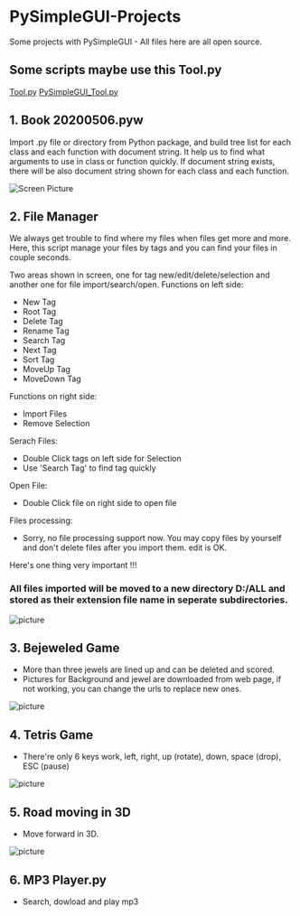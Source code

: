 # PySimpleGUI-Projects
Some projects with PySimpleGUI - All files here are all open source.

## Some scripts maybe use this Tool.py
[Tool.py](https://github.com/jason990420/jason990420-outlook.com/blob/master/Tool.py)
[PySimpleGUI_Tool.py](https://github.com/jason990420/jason990420-outlook.com/blob/master/PySimpleGUI_Tool.py)


## 1. Book 20200506.pyw <br>
   Import .py file or directory from Python package, and build tree list for each class and each function with document string.
   It help us to find what arguments to use in class or function quickly.
   If document string exists, there will be also document string shown for each class and each function.
   
![Screen Picture](https://github.com/jason990420/PySimpleGUI-Projects/blob/master/pictures/Book%20Picture.jpg)

## 2. File Manager<br>
   We always get trouble to find where my files when files get more and more.
   Here, this script manage your files by tags and you can find your files in couple seconds.
   
   Two areas shown in screen, one for tag new/edit/delete/selection and another one for file import/search/open.
   Functions on left side:
   
   - New Tag
   - Root Tag
   - Delete Tag
   - Rename Tag
   - Search Tag
   - Next Tag
   - Sort Tag
   - MoveUp Tag
   - MoveDown Tag
   
   Functions on right side:
   
   - Import Files
   - Remove Selection
    
   Serach Files:
   - Double Click tags on left side for Selection
   - Use 'Search Tag' to find tag quickly
   
   Open File:
   - Double Click file on right side to open file
   
   Files processing:
   - Sorry, no file processing support now. You may copy files by yourself and don't delete files after you import them. edit is OK.
     
   Here's one thing very important !!!
   ### All files imported will be moved to a new directory D:/ALL and stored as their extension file name in seperate subdirectories.
     
![picture](https://github.com/jason990420/PySimpleGUI-Projects/blob/master/pictures/File%20Management%20System.jpg)

## 3. Bejeweled Game<br>
   - More than three jewels are lined up and can be deleted and scored.
   - Pictures for Background and jewel are downloaded from web page, if not working, you can change the urls to replace new ones.
   
![picture](https://github.com/jason990420/PySimpleGUI-Projects/blob/master/pictures/Bejeweled%20Game.jpg)

## 4. Tetris Game<br>
   - There're only 6 keys work, left, right, up (rotate), down, space (drop), ESC (pause)
   
![picture](https://github.com/jason990420/PySimpleGUI-Projects/blob/master/pictures/tetris.jpg)

## 5. Road moving in 3D
   - Move forward in 3D.

![picture](https://github.com/jason990420/PySimpleGUI-Projects/blob/master/pictures/Road_3D.jpg)

## 6. MP3 Player.py
   - Search, dowload and play mp3
